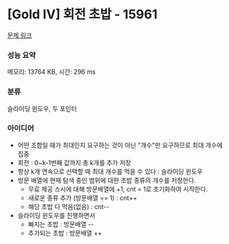 # [Gold IV] 회전 초밥 - 15961 

[문제 링크](https://www.acmicpc.net/problem/15961) 

### 성능 요약

메모리: 13764 KB, 시간: 296 ms

### 분류

슬라이딩 윈도우, 두 포인터

### 아이디어

- 어떤 조합일 때가 최대인지 요구하는 것이 아닌 "개수"만 요구하므로 최대 개수에 집중
- 회전 : 0~k-1번째 값까지 총 k개를 추가 저장
- 항상 k개 연속으로 선택할 때 최대 개수를 먹을 수 있다 : 슬라이딩 윈도우
- 방문 배열에 현재 탐색 중인 범위에 대한 초밥 종류의 개수를 저장한다.
  	- 무료 제공 스시에 대해 방문배열에 +1, cnt = 1로 초기화하여 시작한다.
	- 새로운 종류 추가 (방문배열 == 1) : cnt++
   	- 해당 초밥 다 먹음(없음) : cnt--
- 슬라이딩 윈도우를 진행하면서
	- 빠지는 초밥 : 방문배열 --
   	- 추가되는 초밥 : 방문배열 ++
